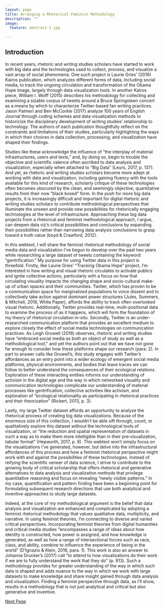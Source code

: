```yaml
---
layout: page
title: Arranging a Rhetorical Feminist Methodology
description: ""
image:
  feature: abstract-1.jpg
  
---
```

## Introduction

In recent years, rhetoric and writing studies scholars have started to work with big data and the technologies used to collect, process, and visualize a vast array of social phenomena. One such project is Laurie Gries’ (2016) Kairos publication, which analyzes different forms of data, including social media, to track the ongoing circulation and transformation of the Obama Hope image, largely through data visualization tools. In another Kairos piece, William I. Wolff (2015) describes his methodology for collecting and examining a sizable corpus of tweets around a Bruce Springsteen concert as a means by which to characterize Twitter-based fan writing practices. Jason Palmeri and Ben McCorkle (2017) analyze 100 years of English Journal through coding schemes and data visualization methods to historicize the disciplinary development of writing studies’ relationship to technology. The authors of each publication thoughtfully reflect on the constraints and limitations of their studies, particularly highlighting the ways in which their choices in data collection, processing, and visualization have shaped their findings. 

Studies like these acknowledge the influence of “the interplay of material infrastructures, users and texts,” and, by doing so, begin to trouble the objective and scientific valence often ascribed to data analysis and visualization, especially when attached to “Big Data” (Leurs, 2017, p. 137). And yet, as rhetoric and writing studies scholars become more adept at working with data and visualization, including gaining fluency with the tools available for this kind of research, scholarly critique of these technologies often becomes obscured by the clean, and seemingly objective, quantitative results from their now “black boxed” form. In the push for more big data projects, it is increasingly difficult and important for digital rhetoric and writing studies scholars to contribute methodological perspectives that illuminate the unseen and provide new possibilities for rhetorically engaging technologies at the level of infrastructure. Approaching these big data projects from a rhetorical and feminist methodological approach, I argue, can deepen data viz’s critical possibilities and conclusions by expanding their possibilities rather than narrowing data analysis conclusions to grasp toward a truth value (boyd & Crawford, 2012).

In this webtext, I will share the feminist rhetorical methodology of social media data and visualization I’ve begun to develop over the past two years while researching a large dataset of tweets containing the keyword “gentrification.” My purpose for using Twitter data in this project is threefold. Firstly, like Laurie Gries’ “Tracking Obama Hope” project, I’m interested in how writing and visual rhetoric circulates to activate publics and ignite collective actions, particularly with a focus on how that circulating visuality impacts the changing shape and socio-cultural make-up of urban spaces and their communities. Twitter, which has proven to be a communication space for marginalized populations to voice dissent and to collectively take action against dominant power structures (Jules, Summers, & Mitchell, 2018, White Paper), affords the ability to track often overlooked visual rhetoric. Additionally, Twitter provides real-time, multi-positional data to examine the process of as it happens, which will form the foundation of my theory of rhetorical circulation in-situ. Secondly, Twitter is an under-researched communication platform that provides an excellent medium to explore closely the effect of social media technologies on communication practices. As Leigh Gruwell (2018) observes, rhetoric and writing studies have “embraced social media as both an object of study as well as a methodological tool,” and yet the authors point out that we have not gone far enough to consider how these platforms shape our research (para. 2). In part to answer calls like Gruwell’s, this study engages with Twitter’s affordances as an entry point into a wider ecology of emergent social media platforms, physical environments, and bodies that leave traces we can follow to better understand the consequences of their ecological relations. Exploration of these interacting entities informs our understanding of activism in the digital age and the way in which networked visuality and communication technologies complicate our understanding of material processes like gentrification, collective activities like activism, and exploration of “ecological relationality as participating in rhetorical practices and their theorization” (Rickert, 2013, p. 3).  

Lastly, my large Twitter dataset affords an opportunity to analyze the rhetorical process of creating big data visualizations. Because of the enormous size of this collection, I wouldn’t be able sift through, count, or qualitatively explore this dataset without the technological tools of visualization, or “the reduction and spatial representation of datasets in such a way as to make them more intelligible than in their pre‐visualization, tabular format” (Hepworth, 2017, p. 8). This webtext won’t simply focus on the visualizations I’ve generated, however, but delve into the infrastructural affordances of this process and how a feminist rhetorical perspective might work with and against the possibilities of these technologies. Instead of reifying the scientific veneer of data science, I strive to contribute to the growing body of critical scholarship that offers rhetorical and generative alternatives to data analysis and visualization methods that privilege quantitative reasoning and focus on revealing “newly visible patterns.” In my case, quantification and pattern finding have been a beginning point for formulating subsequent research directions that use both analytical and inventive approaches to study large datasets.

Indeed, at the core of my methodological argument is the belief that data analysis and visualization are enhanced and complicated by adopting a feminist rhetorical methodology that values qualitative data, multiplicity, and narrative. In using feminist theories, I’m connecting to diverse and varied critical perspectives. Incorporating feminist theories from digital humanities and critical media studies “encompasses a range of ideas about how identity is constructed, how power is assigned, and how knowledge is generated, as well as how a range of intersectional forces such as race, class, and ability, combine to influence the experience of being in the world” (D’Ignazio & Klein, 2016, para. 1). This work is also an answer to Johanna Drucker’s (2017) call “to attend to how visualizations do their work if we are to fully understand the work that they do” (p. 913). Such a methodology provides for greater understanding of the way in which such data is shaped and adds nuance to the way in which we work with large datasets to make knowledge and share insight gained through data analysis and visualization. Finding a feminist perspective through data, as I’ll show, results in a methodology that is not just analytical and critical but also generative and inventive.

<div class="next-container">
	<a class="next-page" href="{{ site.url }}/feminist-critiques/">Next Page</a>
</div>	